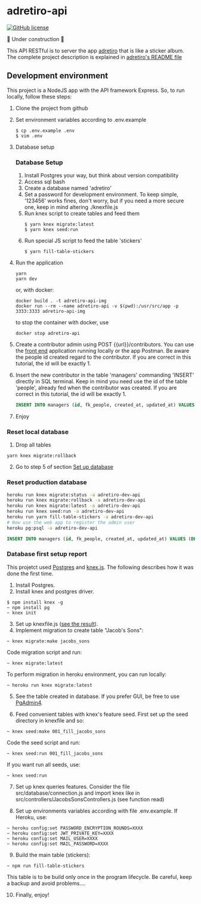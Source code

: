 # adretiro-api

[![GitHub license](https://img.shields.io/github/license/alcalcides/adretiro)](https://github.com/alcalcides/adretiro/blob/master/LICENSE)

🚧 Under construction 🚧

This API RESTful is to server the app [adretiro](https://github.com/alcalcides/adretiro) that is like a sticker album. The complete project description is explained in [adretiro's README file](https://github.com/alcalcides/adretiro/blob/master/README.md)

## Development environment

This project is a NodeJS app with the API framework Express. So, to run locally, follow these steps:

1. Clone the project from github

2. Set environment variables according to .env.example

    ```shell
    $ cp .env.example .env
    $ vim .env
    ```

3. Database setup

    ### Database Setup

    1. Install Postgres your way, but think about version compatibility
    2. Access sql bash
    3. Create a database named 'adretiro'
    4. Set a password for development environment. To keep simple, '123456' works fines, don't worry, but if you need a more secure one, keep in mind altering ./knexfile.js
    5. Run knex script to create tables and feed them
        ```shell
        $ yarn knex migrate:latest
        $ yarn knex seed:run
        ```
    6. Run special JS script to feed the table 'stickers'
        ```shell
        $ yarn fill-table-stickers
        ```

4. Run the application

    ```shell
    yarn
    yarn dev
    ```

    or, with docker:

    ```shell
    docker build . -t adretiro-api-img
    docker run --rm --name adretiro-api -v $(pwd):/usr/src/app -p 3333:3333 adretiro-api-img
    ```

    to stop the container with docker, use
    
    ```shell
    docker stop adretiro-api
    ```

5. Create a contributor admin using POST {{url}}/contributors. You can use the [front end](https://github.com/alcalcides/adretiro) application running locally or the app Postman. Be aware the people id created regard to the contributor. If you are correct in this tutorial, the id will be exactly 1.

6. Insert the new contributor in the table 'managers' commanding 'INSERT' directly in SQL terminal. Keep in mind you need use the id of the table 'people', already fed when the contributor was created. If you are correct in this tutorial, the id will be exactly 1.

    ```sql
    INSERT INTO managers (id, fk_people, created_at, updated_at) VALUES (DEFAULT, @PEOPLE_ID, CLOCK_TIMESTAMP(), CLOCK_TIMESTAMP());
    ```

7. Enjoy

### Reset local database

1) Drop all tables 

```
yarn knex migrate:rollback
```

2) Go to step 5 of section [Set up database](#database-setup)

### Reset production database

```sh
heroku run knex migrate:status -a adretiro-dev-api
heroku run knex migrate:rollback -a adretiro-dev-api
heroku run knex migrate:latest -a adretiro-dev-api
heroku run knex seed:run -a adretiro-dev-api
heroku run yarn fill-table-stickers -a adretiro-dev-api
# Now use the web app to register the admin user
heroku pg:psql -a adretiro-dev-api
```

```sql
INSERT INTO managers (id, fk_people, created_at, updated_at) VALUES (DEFAULT, @PEOPLE_ID, CLOCK_TIMESTAMP(), CLOCK_TIMESTAMP());
```


### Database first setup report

This projetct used [Postgres](https://www.postgresql.org/) and [knex.js](https://knexjs.org/). The following describes how it was done the first time.

1) Install Postgres.
2) Install knex and postgres driver.

```shell
$ npm install knex -g
~ npm install pg
~ knex init
```

3) Set up knexfile.js ([see the result](https://github.com/alcalcides/adretiro-api/blob/master/knexfile.js)).
4) Implement migration to create table "Jacob's Sons":

```shell
~ knex migrate:make jacobs_sons
```

Code migration script and run:

```shell
~ knex migrate:latest
```

To perform migration in heroku environment, you can run locally:

```shell
~ heroku run knex migrate:latest
```

5) See the table created in database. If you prefer GUI, be free to use [PgAdmin4](https://www.pgadmin.org).

6) Feed convenient tables with knex's feature seed. First set up the seed directory in knexfile and so: 

```shell
~ knex seed:make 001_fill_jacobs_sons
```

Code the seed script and run:

```shell
~ knex seed:run 001_fill_jacobs_sons
```

If you want run all seeds, use:

```shell
~ knex seed:run
```

7) Set up knex queries features. Consider the file src/database/connection.js and import knex like in src/controllers/JacobsSonsControllers.js (see function read)

8) Set up environments variables according with file .env.example. If Heroku, use:

```shell
~ heroku config:set PASSWORD_ENCRYPTION_ROUNDS=XXXX
~ heroku config:set JWT_PRIVATE_KEY=XXXX
~ heroku config:set MAIL_USER=XXXX
~ heroku config:set MAIL_PASSWORD=XXXX
```

9) Build the main table (stickers):

```shel 
~ npm run fill-table-stickers
```
This table is to be build only once in the program lifecycle. Be careful, keep a backup and avoid problems....

10) Finally, enjoy!
